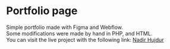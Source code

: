 # Portfolio page

Simple portfolio made with Figma and Webflow. 
Some modifications were made by hand in PHP, and HTML.
You can visit the live project with the following link: [Nadir Hujdur](nadirhujdur.com)
